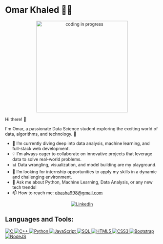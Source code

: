 # Omar Khaled 👨‍💻

<div align="center">
  <img src="https://your-image-url.com/image.png" alt="coding in progress" width="300"/>
</div>

Hi there! 👋

I'm Omar, a passionate Data Science student exploring the exciting world of data, algorithms, and technology. 🚀 

- 🌱 I’m currently diving deep into data analysis, machine learning, and full-stack web development.
- 💡 I’m always eager to collaborate on innovative projects that leverage data to solve real-world problems.
- 📊 Data wrangling, visualization, and model building are my playground.
- 🎯 I’m looking for internship opportunities to apply my skills in a dynamic and challenging environment.
- 💬 Ask me about Python, Machine Learning, Data Analysis, or any new tech trends!
- 📫 How to reach me: obasha998@gmail.com

<div align="center">
  
[![LinkedIn](https://img.shields.io/badge/LinkedIn-blue?style=for-the-badge&logo=linkedin&logoColor=white)](https://www.linkedin.com/in/omar-khaled-87378a2ba/)
  
</div>

## Languages and Tools:
<p align="left">
  <a href="https://www.cprogramming.com/" target="_blank"> 
    <img src="https://img.icons8.com/color/48/000000/c-programming.png" alt="C"/> 
  </a>
  <a href="https://www.w3schools.com/cpp/" target="_blank"> 
    <img src="https://img.icons8.com/color/48/000000/c-plus-plus-logo.png" alt="C++"/> 
  </a>
  <a href="https://www.python.org" target="_blank"> 
    <img src="https://img.icons8.com/color/48/000000/python.png" alt="Python"/> 
  </a>
  <a href="https://developer.mozilla.org/en-US/docs/Web/JavaScript" target="_blank"> 
    <img src="https://img.icons8.com/color/48/000000/javascript.png" alt="JavaScript"/> 
  </a>
  <a href="https://www.w3schools.com/sql/" target="_blank"> 
    <img src="https://img.icons8.com/ios-filled/50/000000/sql.png" alt="SQL"/> 
  </a>
  <a href="https://www.w3.org/html/" target="_blank"> 
    <img src="https://img.icons8.com/color/48/000000/html-5.png" alt="HTML5"/> 
  </a>
  <a href="https://www.w3schools.com/css/" target="_blank"> 
    <img src="https://img.icons8.com/color/48/000000/css3.png" alt="CSS3"/> 
  </a>
  <a href="https://getbootstrap.com" target="_blank"> 
    <img src="https://img.icons8.com/color/48/000000/bootstrap.png" alt="Bootstrap"/> 
  </a>
  <a href="https://nodejs.org" target="_blank"> 
    <img src="https://img.icons8.com/color/48/000000/nodejs.png" alt="NodeJS"/> 
  </a>
</p>
